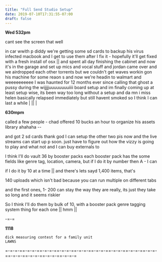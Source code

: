 ```yaml
---
title: "Full Send Studio Setup"
date: 2019-07-10T17:31:55-07:00
draft: false
---
```



**Wed 532pm**


cant see the screen that well

in car wwith p diddy we're getting some sd cards to backup his virus infected macbook and I get to use them after I fix it - hopefully it'll get fixed with a fresh install of osx || and spent all day finishing the cabinet and now it's in the garage and set up mics and vocal stuff and jordan came over and we airdropped each other torrents but we couldn't get waves workin gon his machine for some reaon s and now we're headin to walmart and weeeeeeeeee  I was haunted for 12 months ever since calling that ghost a pussy during the wijjjjuuuuuuuuiiii board setup and im finally coming up at least setup wise, its been way too long without a setup and da mn i miss helen basically relapsed immediately but still havent smoked so I think I can last a while \| ||  |

**630mpm**

called a few people - chad offered 10 bucks an hour to organize his assets library ahahaha --

and got 2 sd cards thank god I can setup the other two pis now and the live streams can start up p soon. just have to figure out how the vizzy is going to play and what not and I can buy externals to

I think I'll do vault 36 by booster packs
each booster pack has the some fields like genre tag, location, camera,
but if I do it by number then A - I can


if I do it by 10 at a time || and there's lets sayd 1,400 items, that's

140 uploads which isn't bad because you can run multiple on different tabs

and the first ones,  1- 200 can stay the way they are really, its just they take so long and it seems riskier

So I think I'll do them by bulk of 10, with a booster pack genre tagging system thing for each one || hmm ||



-=-=


**1118**
```
dick measuring contest for a family unit
LAWNS
```
=-=-=-==-=-=-==-=-=-==-=-=-==-=-=-==-=-=-==-=-=-==-=-=-==-=-=-==-=-=-==-=-=-==-=-=-==-=-=-=  
